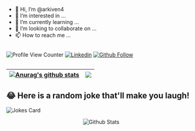 - 👋 Hi, I’m @arkiven4
- 👀 I’m interested in ...
- 🌱 I’m currently learning ...
- 💞️ I’m looking to collaborate on ...
- 📫 How to reach me ...

##
![Profile View Counter](https://komarev.com/ghpvc/?username=arkiven4)
[![Linkedin](https://img.shields.io/badge/linked-in-369?style=flat-square&logo=linkedin&logoColor=white&color=blue)](https://www.linkedin.com/in/pras-kiven/)
[![Github Follow](https://img.shields.io/github/followers/arkiven4?label=Follow%20Me&style=social)](https://github.com/arkiven4)
##
| <a href="https://github.com/arkiven4/github-readme-stats"><img align="center" src="https://github-readme-stats.vercel.app/api?username=arkiven4&show_icons=true&include_all_commits=true&theme=buefy&hide_border=true" alt="Anurag's github stats" /></a> | <a href="https://github.com/arkiven4/github-readme-stats"><img align="center" src="https://github-readme-stats.vercel.app/api/top-langs/?username=arkiven4&layout=compact&theme=buefy&hide_border=true" /></a> |
| ------------- | ------------- |



## 😂 Here is a random joke that'll make you laugh!
![Jokes Card](https://readme-jokes.vercel.app/api)

<p align="center">
        <img src="https://raw.githubusercontent.com/mayhemantt/mayhemantt/Update/svg/Bottom.svg" alt="Github Stats" />
</p>

<!---
arkiven4/arkiven4 is a ✨ special ✨ repository because its `README.md` (this file) appears on your GitHub profile.
You can click the Preview link to take a look at your changes.
--->
